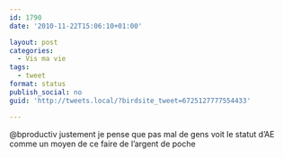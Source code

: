 ```yaml
---
id: 1790
date: '2010-11-22T15:06:10+01:00'

layout: post
categories:
  - Vis ma vie
tags:
  - tweet
format: status
publish_social: no
guid: 'http://tweets.local/?birdsite_tweet=6725127777554433'

---
```


@bproductiv justement je pense que pas mal de gens voit le statut d’AE comme un moyen de ce faire de l’argent de poche